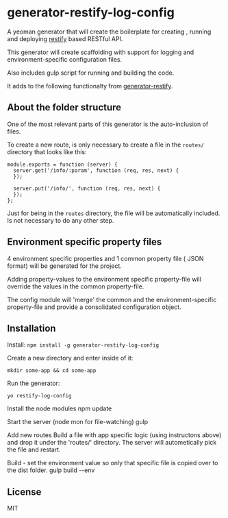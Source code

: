 # generator-restify-log-config 

A yeoman generator that will create the boilerplate for creating , running and deploying [restify](http://mcavage.me/node-restify/) based RESTful API.

This generator will create scaffolding with support for logging and environment-specific configuration files. 

Also includes gulp script for running and building the code.

It adds to the following functionalty from [generator-restify](https://travis-ci.org/chris-l/generator-restify).

## About the folder structure 

One of the most relevant parts of this generator is the auto-inclusion of files.

To create a new route, is only necessary to create a file in the `routes/` directory that looks like this:

```
module.exports = function (server) {
  server.get('/info/:param', function (req, res, next) {
  });

  server.put('/info/', function (req, res, next) {
  });
};
```

Just for being in the `routes` directory, the file will be automatically included. Is not necessary to do any other step.

## Environment specific property files

4 environment specific properties and 1 common property file ( JSON format) will be generated for the project. 

Adding property-values to the environment specific property-file will override the values in the common property-file. 

The config module will 'merge' the common and the environment-specific property-file and provide a consolidated configuration object.

## Installation

Install: `npm install -g generator-restify-log-config`

Create a new directory and enter inside of it:
```
mkdir some-app && cd some-app
```

Run the generator: 
```
yo restify-log-config
```
Install the node modules
npm update   

Start the server (node mon for file-watching)
gulp 

Add new routes
Build a file with app specific logic (using instructons above) and drop it under the 'routes/' directory.
The server will autometically pick the file and restart.

Build - set the environment value so only that specific file is copied over to the dist folder. 
gulp build --env 

## License

MIT